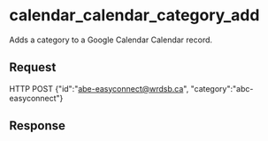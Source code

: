 # calendar_calendar_category_add
Adds a category to a Google Calendar Calendar record.

## Request
HTTP POST
{"id":"abe-easyconnect@wrdsb.ca", "category":"abc-easyconnect"}

## Response
